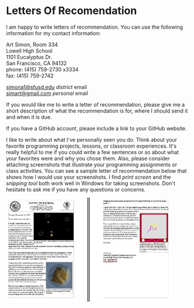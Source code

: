 # Letters Of Recomendation
I am happy to write letters of recommendation. You can use the following information for my contact information:   

Art Simon, Room 334   
Lowell High School   
1101 Eucalyptus Dr.   
San Francisco, CA 94132   
phone: (415) 759-2730 x3334   
fax: (415) 759-2742   
  
simona1@sfusd.edu *district* email   
simart@gmail.com *personal* email 

If you would like me to write a letter of recommendation, please give me a short description of what the recommendation is for, where I should send it and when it is due.  

If you have a GitHub account, please include a link to your GitHub website.

I like to write about what I've personally seen you do. Think about your favorite programming projects, lessons, or classroom experiences. It's really helpful to me if you could write a few sentences or so about what your favorites were and why you chose them. Also, please consider attaching screenshots that illustrate your programming assignments or class activities. You can see a sample letter of recommendation below that shows how I would use your screenshots. I find *print screen* and the *snipping tool* both work well in Windows for taking screenshots. Don't hesitate to ask me if you have any questions or concerns.

![Sample Letter of Recommendation](SampleLetterOfRec.jpg)
